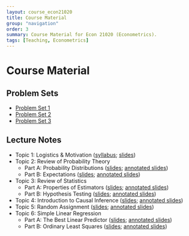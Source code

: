 ```yaml
---
layout: course_econ21020
title: Course Material
group: "navigation"
order: 3
summary: Course Material for Econ 21020 (Econometrics).
tags: [Teaching, Econometrics]
---
```


# Course Material

## Problem Sets
- [Problem Set 1](/assets/teaching/Spring2022-Econ-21020/Econ_21020_pset1.pdf)
- [Problem Set 2](/assets/teaching/Spring2022-Econ-21020/Econ_21020_pset2.pdf)
- [Problem Set 3](/assets/teaching/Spring2022-Econ-21020/Econ_21020_pset3.pdf)

## Lecture Notes
- Topic 1: Logistics & Motivation ([syllabus](/assets/teaching/Spring2022-Econ-21020/Econ_21020_syllabus.pdf); [slides](/assets/teaching/Spring2022-Econ-21020/Econ_21020_lecture_1.pdf))
- Topic 2: Review of Probability Theory
    - Part A: Probability Distributions ([slides](/assets/teaching/Spring2022-Econ-21020/Econ_21020_lecture_2A.pdf); [annotated slides](/assets/teaching/Spring2022-Econ-21020/Econ_21020_lecture_2A_annotated.pdf))
    - Part B: Expectations ([slides](/assets/teaching/Spring2022-Econ-21020/Econ_21020_lecture_2B.pdf); [annotated slides](/assets/teaching/Spring2022-Econ-21020/Econ_21020_lecture_2B_annotated.pdf))
- Topic 3: Review of Statistics
    - Part A: Properties of Estimators ([slides](/assets/teaching/Spring2022-Econ-21020/Econ_21020_lecture_3A.pdf); [annotated slides](/assets/teaching/Spring2022-Econ-21020/Econ_21020_lecture_3A_annotated.pdf))
    - Part B: Hypothesis Testing ([slides](/assets/teaching/Spring2022-Econ-21020/Econ_21020_lecture_3B.pdf); [annotated slides](/assets/teaching/Spring2022-Econ-21020/Econ_21020_lecture_3B_annotated.pdf))
- Topic 4: Introduction to Causal Inference ([slides](/assets/teaching/Spring2022-Econ-21020/Econ_21020_lecture_4.pdf); [annotated slides](/assets/teaching/Spring2022-Econ-21020/Econ_21020_lecture_4_annotated.pdf))
- Topic 5: Random Assignment ([slides](/assets/teaching/Spring2022-Econ-21020/Econ_21020_lecture_5.pdf); [annotated slides](/assets/teaching/Spring2022-Econ-21020/Econ_21020_lecture_5_annotated.pdf))
- Topic 6: Simple Linear Regression
    - Part A: The Best Linear Predictor ([slides](/assets/teaching/Spring2022-Econ-21020/Econ_21020_lecture_6A.pdf); [annotated slides](/assets/teaching/Spring2022-Econ-21020/Econ_21020_lecture_6A_annotated.pdf))
    - Part B: Ordinary Least Squares ([slides](/assets/teaching/Spring2022-Econ-21020/Econ_21020_lecture_6B.pdf); [annotated slides](/assets/teaching/Spring2022-Econ-21020/Econ_21020_lecture_6B_annotated.pdf))